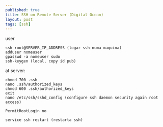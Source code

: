 ```yaml
---
published: true
title: SSH on Remote Server (Digital Ocean)
layout: post
tags: [ssh]
---
```

user

    ssh root@SERVER_IP_ADDRESS (logar ssh numa maquina)
    adduser nomeuser
    gpasswd -a nomeuser sudo
    ssh-keygen (local, copy id pub)

at server:

    chmod 700 .ssh
    nano .ssh/authorized_keys
    chmod 600 .ssh/authorized_keys
    exit
    nano /etc/ssh/sshd_config (configure ssh daemon security again root access)

    PermitRootLogin no

    service ssh restart (restarta ssh)